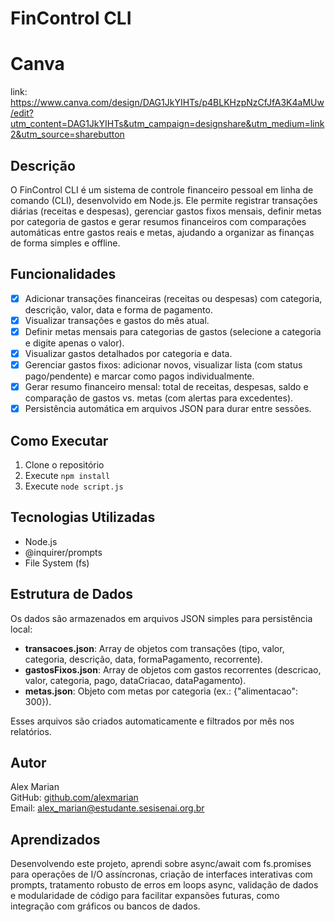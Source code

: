 # FinControl CLI

# Canva
link: https://www.canva.com/design/DAG1JkYIHTs/p4BLKHzpNzCfJfA3K4aMUw/edit?utm_content=DAG1JkYIHTs&utm_campaign=designshare&utm_medium=link2&utm_source=sharebutton 

## Descrição
O FinControl CLI é um sistema de controle financeiro pessoal em linha de comando (CLI), desenvolvido em Node.js. Ele permite registrar transações diárias (receitas e despesas), gerenciar gastos fixos mensais, definir metas por categoria de gastos e gerar resumos financeiros com comparações automáticas entre gastos reais e metas, ajudando a organizar as finanças de forma simples e offline.

## Funcionalidades
- [x] Adicionar transações financeiras (receitas ou despesas) com categoria, descrição, valor, data e forma de pagamento.
- [x] Visualizar transações e gastos do mês atual.
- [x] Definir metas mensais para categorias de gastos (selecione a categoria e digite apenas o valor).
- [x] Visualizar gastos detalhados por categoria e data.
- [x] Gerenciar gastos fixos: adicionar novos, visualizar lista (com status pago/pendente) e marcar como pagos individualmente.
- [x] Gerar resumo financeiro mensal: total de receitas, despesas, saldo e comparação de gastos vs. metas (com alertas para excedentes).
- [x] Persistência automática em arquivos JSON para durar entre sessões.

## Como Executar
1. Clone o repositório
2. Execute `npm install`
3. Execute `node script.js`

## Tecnologias Utilizadas
- Node.js
- @inquirer/prompts
- File System (fs)

## Estrutura de Dados
Os dados são armazenados em arquivos JSON simples para persistência local:

- **transacoes.json**: Array de objetos com transações (tipo, valor, categoria, descrição, data, formaPagamento, recorrente).
- **gastosFixos.json**: Array de objetos com gastos recorrentes (descricao, valor, categoria, pago, dataCriacao, dataPagamento).
- **metas.json**: Objeto com metas por categoria (ex.: {"alimentacao": 300}).

Esses arquivos são criados automaticamente e filtrados por mês nos relatórios.



## Autor
Alex Marian  
GitHub: [github.com/alexmarian](https://github.com/alexmarian0210/projeto-unico.git)  
Email: alex_marian@estudante.sesisenai.org.br

## Aprendizados
Desenvolvendo este projeto, aprendi sobre async/await com fs.promises para operações de I/O assíncronas, criação de interfaces interativas com prompts, tratamento robusto de erros em loops async, validação de dados e modularidade de código para facilitar expansões futuras, como integração com gráficos ou bancos de dados.